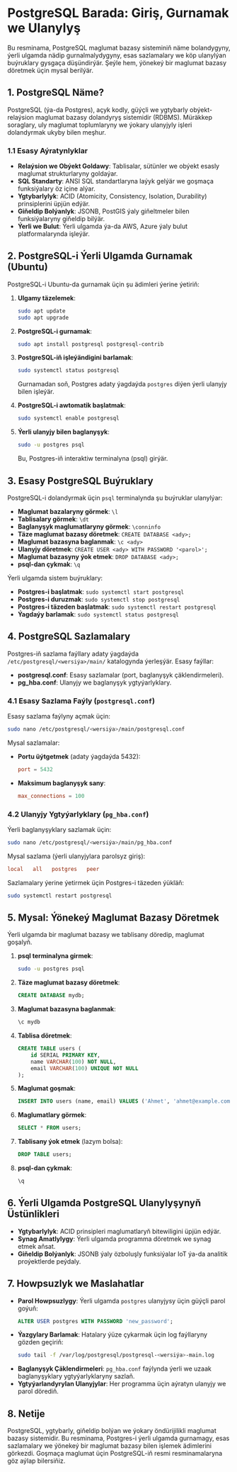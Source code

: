 # PostgreSQL Barada: Giriş, Gurnamak we Ulanylyş

Bu resminama, PostgreSQL maglumat bazasy sisteminiň näme bolandygyny, ýerli ulgamda nädip gurnalmalydygyny, esas sazlamalary we köp ulanylýan buýruklary gysgaça düşündirýär. Şeýle hem, ýönekeý bir maglumat bazasy döretmek üçin mysal berilýär.

## 1. PostgreSQL Näme?

PostgreSQL (ýa-da Postgres), açyk kodly, güýçli we ygtybarly obýekt-relaýsion maglumat bazasy dolandyryş sistemidir (RDBMS). Müräkkep soraglary, uly maglumat toplumlaryny we ýokary ulanyjyly işleri dolandyrmak ukyby bilen meşhur.

### 1.1 Esasy Aýratynlyklar

* **Relaýsion we Obýekt Goldawy**: Tablisalar, sütünler we obýekt esasly maglumat strukturlaryny goldaýar.
* **SQL Standarty**: ANSI SQL standartlaryna laýyk gelýär we goşmaça funksiýalary öz içine alýar.
* **Ygtybarlylyk**: ACID (Atomicity, Consistency, Isolation, Durability) prinsiplerini üpjün edýär.
* **Giňeldip Bolýanlyk**: JSONB, PostGIS ýaly giňeltmeler bilen funksiýalaryny giňeldip bilýär.
* **Ýerli we Bulut**: Ýerli ulgamda ýa-da AWS, Azure ýaly bulut platformalarynda işleýär.

## 2. PostgreSQL-i Ýerli Ulgamda Gurnamak (Ubuntu)

PostgreSQL-i Ubuntu-da gurnamak üçin şu ädimleri ýerine ýetiriň:

1. **Ulgamy täzelemek**:

   ```bash
   sudo apt update
   sudo apt upgrade
   ```
2. **PostgreSQL-i gurnamak**:

   ```bash
   sudo apt install postgresql postgresql-contrib
   ```
3. **PostgreSQL-iň işleýändigini barlamak**:

   ```bash
   sudo systemctl status postgresql
   ```

   Gurnamadan soň, Postgres adaty ýagdaýda `postgres` diýen ýerli ulanyjy bilen işleýär.
4. **PostgreSQL-i awtomatik başlatmak**:

   ```bash
   sudo systemctl enable postgresql
   ```
5. **Ýerli ulanyjy bilen baglanyşyk**:

   ```bash
   sudo -u postgres psql
   ```

   Bu, Postgres-iň interaktiw terminalyna (psql) girýär.

## 3. Esasy PostgreSQL Buýruklary

PostgreSQL-i dolandyrmak üçin `psql` terminalynda şu buýruklar ulanylýar:

* **Maglumat bazalaryny görmek**: `\l`
* **Tablisalary görmek**: `\dt`
* **Baglanyşyk maglumatlaryny görmek**: `\conninfo`
* **Täze maglumat bazasy döretmek**: `CREATE DATABASE <ady>;`
* **Maglumat bazasyna baglanmak**: `\c <ady>`
* **Ulanyjy döretmek**: `CREATE USER <ady> WITH PASSWORD '<parol>';`
* **Maglumat bazasyny ýok etmek**: `DROP DATABASE <ady>;`
* **psql-dan çykmak**: `\q`

Ýerli ulgamda sistem buýruklary:

* **Postgres-i başlatmak**: `sudo systemctl start postgresql`
* **Postgres-i duruzmak**: `sudo systemctl stop postgresql`
* **Postgres-i täzeden başlatmak**: `sudo systemctl restart postgresql`
* **Ýagdaýy barlamak**: `sudo systemctl status postgresql`

## 4. PostgreSQL Sazlamalary

Postgres-iň sazlama faýllary adaty ýagdaýda `/etc/postgresql/<wersiýa>/main/` katalogynda ýerleşýär. Esasy faýllar:

* **postgresql.conf**: Esasy sazlamalar (port, baglanyşyk çäklendirmeleri).
* **pg\_hba.conf**: Ulanyjy we baglanyşyk ygtyýarlyklary.

### 4.1 Esasy Sazlama Faýly (`postgresql.conf`)

Esasy sazlama faýlyny açmak üçin:

```bash
sudo nano /etc/postgresql/<wersiýa>/main/postgresql.conf
```

Mysal sazlamalar:

* **Portu üýtgetmek** (adaty ýagdaýda 5432):
  ```conf
  port = 5432
  ```
* **Maksimum baglanyşyk sany**:
  ```conf
  max_connections = 100
  ```

### 4.2 Ulanyjy Ygtyýarlyklary (`pg_hba.conf`)

Ýerli baglanyşyklary sazlamak üçin:

```bash
sudo nano /etc/postgresql/<wersiýa>/main/pg_hba.conf
```

Mysal sazlama (ýerli ulanyjylara parolsyz giriş):

```conf
local   all   postgres   peer
```

Sazlamalary ýerine ýetirmek üçin Postgres-i täzeden ýükläň:

```bash
sudo systemctl restart postgresql
```

## 5. Mysal: Ýönekeý Maglumat Bazasy Döretmek

Ýerli ulgamda bir maglumat bazasy we tablisany döredip, maglumat goşalyň.

1. **psql terminalyna girmek**:
   ```bash
   sudo -u postgres psql
   ```
2. **Täze maglumat bazasy döretmek**:
   ```sql
   CREATE DATABASE mydb;
   ```
3. **Maglumat bazasyna baglanmak**:
   ```sql
   \c mydb
   ```
4. **Tablisa döretmek**:
   ```sql
   CREATE TABLE users (
       id SERIAL PRIMARY KEY,
       name VARCHAR(100) NOT NULL,
       email VARCHAR(100) UNIQUE NOT NULL
   );
   ```
5. **Maglumat goşmak**:
   ```sql
   INSERT INTO users (name, email) VALUES ('Ahmet', 'ahmet@example.com');
   ```
6. **Maglumatlary görmek**:
   ```sql
   SELECT * FROM users;
   ```
7. **Tablisany ýok etmek** (lazym bolsa):
   ```sql
   DROP TABLE users;
   ```
8. **psql-dan çykmak**:
   ```sql
   \q
   ```

## 6. Ýerli Ulgamda PostgreSQL Ulanylyşynyň Üstünlikleri

* **Ygtybarlylyk**: ACID prinsipleri maglumatlaryň bitewiligini üpjün edýär.
* **Synag Amatlylygy**: Ýerli ulgamda programma döretmek we synag etmek aňsat.
* **Giňeldip Bolýanlyk**: JSONB ýaly özboluşly funksiýalar IoT ýa-da analitik proýektlerde peýdaly.

## 7. Howpsuzlyk we Maslahatlar

* **Parol Howpsuzlygy**: Ýerli ulgamda `postgres` ulanyjysy üçin güýçli parol goýuň:
  ```sql
  ALTER USER postgres WITH PASSWORD 'new_password';
  ```
* **Ýazgylary Barlamak**: Hatalary ýüze çykarmak üçin log faýllaryny gözden geçiriň:
  ```bash
  sudo tail -f /var/log/postgresql/postgresql-<wersiýa>-main.log
  ```
* **Baglanyşyk Çäklendirmeleri**: `pg_hba.conf` faýlynda ýerli we uzaak baglanyşyklary ygtyýarlyklaryny sazlaň.
* **Ygtyýarlandyrylan Ulanyjylar**: Her programma üçin aýratyn ulanyjy we parol dörediň.

## 8. Netije

PostgreSQL, ygtybarly, giňeldip bolýan we ýokary öndürijilikli maglumat bazasy sistemidir. Bu resminama, Postgres-i ýerli ulgamda gurnamagy, esas sazlamalary we ýönekeý bir maglumat bazasy bilen işlemek ädimlerini görkezdi. Goşmaça maglumat üçin PostgreSQL-iň resmi resminamalaryna göz aýlap bilersiňiz.
